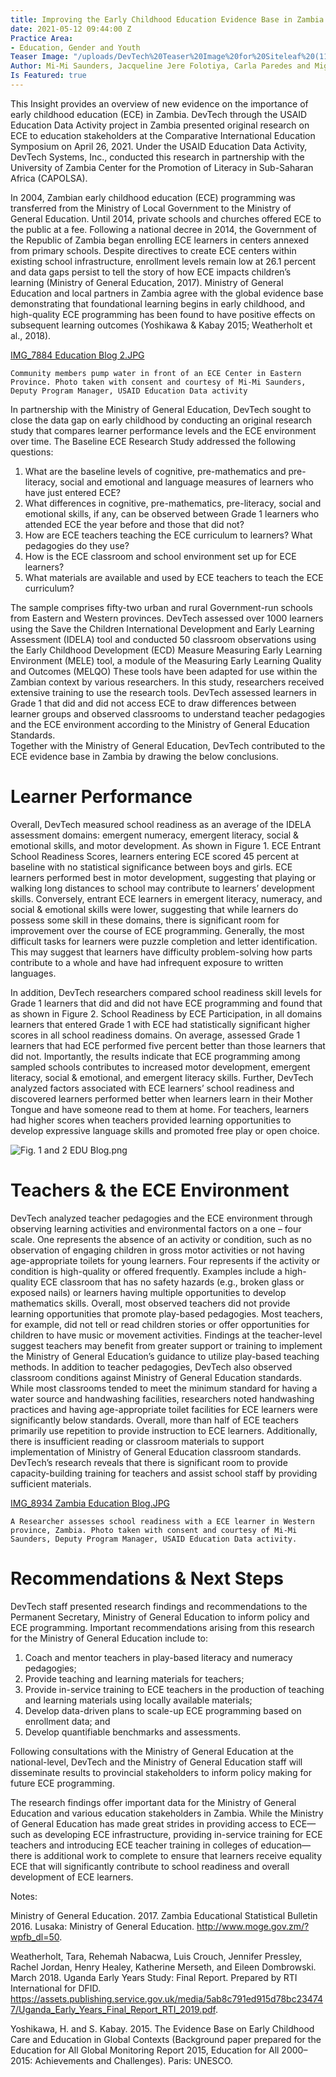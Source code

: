 ```yaml
---
title: Improving the Early Childhood Education Evidence Base in Zambia
date: 2021-05-12 09:44:00 Z
Practice Area:
- Education, Gender and Youth
Teaser Image: "/uploads/DevTech%20Teaser%20Image%20for%20Siteleaf%20(11).png"
Author: Mi-Mi Saunders, Jacqueline Jere Folotiya, Carla Paredes and Miguel Nunez
Is Featured: true
---
```


This Insight provides an overview of new evidence on the importance of early childhood education (ECE) in Zambia. DevTech through the USAID Education Data Activity project in Zambia presented original research on ECE to education stakeholders at the Comparative International Education Symposium on April 26, 2021. Under the USAID Education Data Activity, DevTech Systems, Inc., conducted this research in partnership with the University of Zambia Center for the Promotion of Literacy in Sub-Saharan Africa (CAPOLSA). 

In 2004, Zambian early childhood education (ECE) programming was transferred from the Ministry of Local Government to the Ministry of General Education. Until 2014, private schools and churches offered ECE to the public at a fee. Following a national decree in 2014, the Government of the Republic of Zambia began enrolling ECE learners in centers annexed from primary schools. Despite directives to create ECE centers within existing school infrastructure, enrollment levels remain low at 26.1 percent and data gaps persist to tell the story of how ECE impacts children’s learning (Ministry of General Education, 2017). Ministry of General Education and local partners in Zambia agree with the global evidence base demonstrating that foundational learning begins in early childhood, and high-quality ECE programming has been found to have positive effects on subsequent learning outcomes (Yoshikawa & Kabay 2015; Weatherholt et al., 2018).

[IMG_7884 Education Blog 2.JPG](/uploads/IMG_7884%20Education%20Blog%202.JPG)

`Community members pump water in front of an ECE Center in Eastern Province. Photo taken with consent and courtesy of Mi-Mi Saunders, Deputy Program Manager, USAID Education Data activity`

In partnership with the Ministry of General Education, DevTech sought to close the data gap on early childhood by conducting an original research study that compares learner performance levels and the ECE environment over time. The Baseline ECE Research Study addressed the following questions: 

1.	What are the baseline levels of cognitive, pre-mathematics and pre-literacy, 
        social and emotional and language measures of learners who have just entered 
        ECE? 
2.	What differences in cognitive, pre-mathematics, pre-literacy, social and 
        emotional skills, if any, can be observed between Grade 1 learners who 
        attended ECE the year before and those that did not? 
3.	How are ECE teachers teaching the ECE curriculum to learners? What pedagogies 
        do they use? 
4.	How is the ECE classroom and school environment set up for ECE learners? 
5.	What materials are available and used by ECE teachers to teach the ECE 
        curriculum? 

The sample comprises fifty-two urban and rural Government-run schools from Eastern and Western provinces. DevTech assessed over 1000 learners using the Save the Children International Development and Early Learning Assessment (IDELA) tool and conducted 50 classroom observations using the Early Childhood Development (ECD) Measure Measuring Early Learning Environment (MELE) tool, a module of the Measuring Early Learning Quality and Outcomes (MELQO) These tools have been adapted for use within the Zambian context by various researchers. In this study, researchers received extensive training to use the research tools. DevTech assessed learners in Grade 1 that did and did not access ECE to draw differences between learner groups and observed classrooms to understand teacher pedagogies and the ECE environment according to the Ministry of General Education Standards.  
Together with the Ministry of General Education, DevTech contributed to the ECE evidence base in Zambia by drawing the below conclusions. 

# Learner Performance


Overall, DevTech measured school readiness as an average of the IDELA assessment domains: emergent numeracy, emergent literacy, social & emotional skills, and motor development. As shown in Figure 1. ECE Entrant School Readiness Scores, learners entering ECE scored 45 percent at baseline with no statistical significance between boys and girls. ECE learners performed best in motor development, suggesting that playing or walking long distances to school may contribute to learners’ development skills. Conversely, entrant ECE learners in emergent literacy, numeracy, and social & emotional skills were lower, suggesting that while learners do possess some skill in these domains, there is significant room for improvement over the course of ECE programming. Generally, the most difficult tasks for learners were puzzle completion and letter identification. This may suggest that learners have difficulty problem-solving how parts contribute to a whole and have had infrequent exposure to written languages. 

In addition, DevTech researchers compared school readiness skill levels for Grade 1 learners that did and did not have ECE programming and found that as shown in Figure 2. School Readiness by ECE Participation, in all domains learners that entered Grade 1 with ECE had statistically significant higher scores in all school readiness domains. On average, assessed Grade 1 learners that had ECE performed five percent better than those learners that did not. Importantly, the results indicate that ECE programming among sampled schools contributes to increased motor development, emergent literacy, social & emotional, and emergent literacy skills.  Further, DevTech analyzed factors associated with ECE learners’ school readiness and discovered learners performed better when learners learn in their Mother Tongue and have someone read to them at home. For teachers, learners had higher scores when teachers provided learning opportunities to develop expressive language skills and promoted free play or open choice. 

![Fig. 1 and 2 EDU Blog.png](/uploads/Fig.%201%20and%202%20EDU%20Blog.png)

# Teachers & the ECE Environment

DevTech analyzed teacher pedagogies and the ECE environment through observing learning activities and environmental factors on a one – four scale. One represents the absence of an activity or condition, such as no observation of engaging children in gross motor activities or not having age-appropriate toilets for young learners. Four represents if the activity or condition is high-quality or offered frequently. Examples include a high-quality ECE classroom that has no safety hazards (e.g., broken glass or exposed nails) or learners having multiple opportunities to develop mathematics skills. Overall, most observed teachers did not provide learning opportunities that promote play-based pedagogies. Most teachers, for example, did not tell or read children stories or offer opportunities for children to have music or movement activities. Findings at the teacher-level suggest teachers may benefit from greater support or training to implement the Ministry of General Education’s guidance to utilize play-based teaching methods. In addition to teacher pedagogies, DevTech also observed classroom conditions against Ministry of General Education standards. While most classrooms tended to meet the minimum standard for having a water source and handwashing facilities, researchers noted handwashing practices and having age-appropriate toilet facilities for ECE learners were significantly below standards. Overall, more than half of ECE teachers primarily use repetition to provide instruction to ECE learners. Additionally, there is insufficient reading or classroom materials to support implementation of Ministry of General Education classroom standards. DevTech’s research reveals that there is significant room to provide capacity-building training for teachers and assist school staff by providing sufficient materials. 

[IMG_8934 Zambia Education Blog.JPG](/uploads/IMG_8934%20Zambia%20Education%20Blog.JPG)

`A Researcher assesses school readiness with a ECE learner in Western province, Zambia. Photo taken with consent and courtesy of Mi-Mi Saunders, Deputy Program Manager, USAID Education Data activity.`


# Recommendations & Next Steps 

DevTech staff presented research findings and recommendations to the Permanent Secretary, Ministry of General Education to inform policy and ECE programming. Important recommendations arising from this research for the Ministry of General Education include to: 
1.	Coach and mentor teachers in play-based literacy and numeracy pedagogies;
2.	Provide teaching and learning materials for teachers; 
3.	Provide in-service training to ECE teachers in the production of teaching and 
        learning materials using locally available materials;
4.	Develop data-driven plans to scale-up ECE programming based on enrollment 
        data; and
5.	Develop quantifiable benchmarks and assessments.

Following consultations with the Ministry of General Education at the national-level, DevTech and the Ministry of General Education staff will disseminate results to provincial stakeholders to inform policy making for future ECE programming. 

The research findings offer important data for the Ministry of General Education and various education stakeholders in Zambia. While the Ministry of General Education has made great strides in providing access to ECE—such as developing ECE infrastructure, providing in-service training for ECE teachers and introducing ECE teacher training in colleges of education—there is additional work to complete to ensure that learners receive equality ECE that will significantly contribute to school readiness and overall development of ECE learners.


Notes: 

Ministry of General Education. 2017. Zambia Educational Statistical Bulletin 2016. Lusaka: Ministry of General Education. http://www.moge.gov.zm/?wpfb_dl=50.

Weatherholt, Tara, Rehemah Nabacwa, Luis Crouch, Jennifer Pressley, Rachel Jordan, Henry Healey, Katherine Merseth, and Eileen Dombrowski. March 2018. Uganda Early Years Study: Final Report. Prepared by RTI International for DFID. https://assets.publishing.service.gov.uk/media/5ab8c791ed915d78bc234747/Uganda_Early_Years_Final_Report_RTI_2019.pdf. 

Yoshikawa, H. and S. Kabay. 2015. The Evidence Base on Early Childhood Care and Education in Global Contexts (Background paper prepared for the Education for All Global Monitoring Report 2015, Education for All 2000–2015: Achievements and Challenges). Paris: UNESCO.

 
